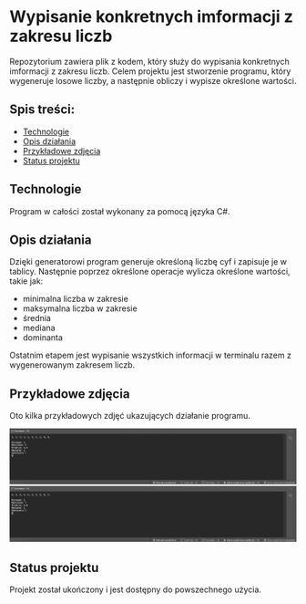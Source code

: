 # Wypisanie konkretnych imformacji z zakresu liczb

Repozytorium zawiera plik z kodem, który służy do wypisania konkretnych imformacji z zakresu liczb.
Celem projektu jest stworzenie programu, który wygeneruje losowe liczby, a następnie obliczy i wypisze określone wartości.

## Spis treści:
* [Technologie](#technologie)
* [Opis działania](#opis-działania)
* [Przykładowe zdjęcia](#przykładowe-zdjęcia)
* [Status projektu](#status-projektu)

## Technologie
Program w całości został wykonany za pomocą języka C#.

## Opis działania 
Dzięki generatorowi program generuje określoną liczbę cyf i zapisuje je w tablicy.
Następnie poprzez określone operacje wylicza określone wartości, takie jak:
- minimalna liczba w zakresie
- maksymalna liczba w zakresie
- średnia
- mediana 
- dominanta

Ostatnim etapem jest wypisanie wszystkich informacji w terminalu razem z wygenerowanym zakresem liczb.


## Przykładowe zdjęcia
Oto kilka przykładowych zdjęć ukazujących działanie programu.

![Zdjęcie 1](./obrazy/1.png)
![Zdjęcie 2](./obrazy/2.png)

## Status projektu
 Projekt został ukończony i jest dostępny do powszechnego użycia.

